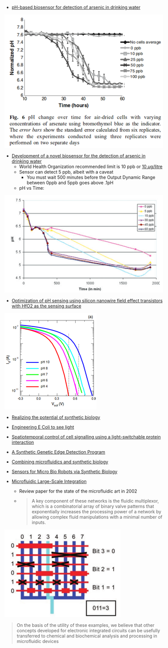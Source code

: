 - [pH-based biosensor for detection of arsenic in drinking water](/papers/pH_based_biosensor_arsenic_drinkingwater.pdf)

![pH Response](pHResponse_pH6to8.png)

- [Development of a novel biosensor for the detection of arsenic in drinking water](/papers/Edinburgh_Development_arsenic_drinking_water.pdf)
	- World Health Organization recommended limit is 10 ppb or [10 $\mu$g/litre](http://www.who.int/mediacentre/factsheets/fs372/en/)
	- Sensor can detect 5 ppb, albeit with a caveat
		- You must wait 500 minutes before the Output Dynamic Range between 0ppb and 5ppb goes above .1pH
 	- pH vs Time:

![pH Response](pHresponse.png)


- [Optimization of pH sensing using silicon nanowire field effect transistors with HfO2 as the sensing surface](/papers/NanowireFET_Nanotechnology.pdf)

![IV Curve](IV.png)

- [Realizing the potential of synthetic biology](/papers/nrm3767.pdf)

- [Engineering E Coli to see light](/papers/Engineering_EColi_tosee_light.pdf)

- [Spatiotemporal control of cell signalling using a light-switchable protein interaction](/papers/Spatiotemporal.pdf)

- [A Synthetic Genetic Edge Detection Program](/papers/Synthetic_edge_Detection.pdf)

- [Combining microfluidics and synthetic biology](/papers/Microfluidics_and_SynBio.pdf)

- [Sensors for Micro Bio Robots via Synthetic Biology](/papers/uBioRobots.pdf)

- [Microfluidic Large-Scale Integration](/papers/thorsen2002.pdf)
	- Review paper for the state of the microfluidic art in 2002
	- > A key component of these networks is the fluidic multiplexor, which
	  > is a combinatorial array of binary valve patterns that exponentially
	  > increases the processing power of a network by allowing complex
	  > fluid manipulations with a minimal number of inputs.

![Microfluidic Multiplexor!](mux.png)

> On the basis of the utility of these examples, we believe that
> other concepts developed for electronic integrated circuits can be
> usefully transferred to chemical and biochemical analysis and processing in
> microfluidic devices


